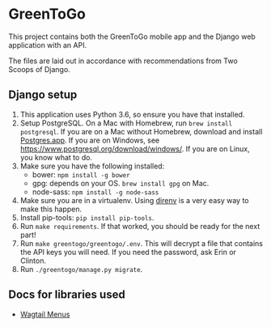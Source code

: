 # GreenToGo

This project contains both the GreenToGo mobile app and the Django web application with an API.

The files are laid out in accordance with recommendations from Two Scoops of Django.

## Django setup

1. This application uses Python 3.6, so ensure you have that installed.
1. Setup PostgreSQL. On a Mac with Homebrew, run `brew install postgresql`. If you are on a Mac without Homebrew, download and install [Postgres.app](https://postgresapp.com/). If you are on Windows, see https://www.postgresql.org/download/windows/. If you are on Linux, you know what to do.
1. Make sure you have the following installed:
   - bower: `npm install -g bower`
   - gpg: depends on your OS. `brew install gpg` on Mac.
   - node-sass: `npm install -g node-sass`
1. Make sure you are in a virtualenv. Using [direnv](https://direnv.net/) is a very easy way to make this happen.
1. Install pip-tools: `pip install pip-tools`.
1. Run `make requirements`. If that worked, you should be ready for the next part!
1. Run `make greentogo/greentogo/.env`. This will decrypt a file that contains the API keys you will need. If you need the password, ask Erin or Clinton.
1. Run `./greentogo/manage.py migrate`.

## Docs for libraries used

* [Wagtail Menus](https://github.com/rkhleics/wagtailmenus)
